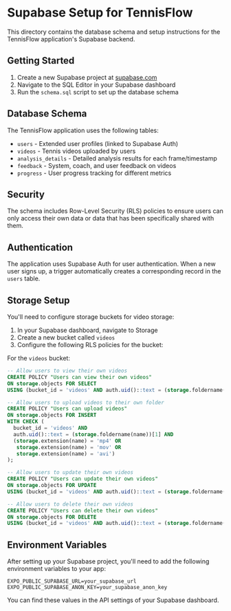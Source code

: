 # Supabase Setup for TennisFlow

This directory contains the database schema and setup instructions for the TennisFlow application's Supabase backend.

## Getting Started

1. Create a new Supabase project at [supabase.com](https://supabase.com)
2. Navigate to the SQL Editor in your Supabase dashboard
3. Run the `schema.sql` script to set up the database schema

## Database Schema

The TennisFlow application uses the following tables:

- `users` - Extended user profiles (linked to Supabase Auth)
- `videos` - Tennis videos uploaded by users
- `analysis_details` - Detailed analysis results for each frame/timestamp
- `feedback` - System, coach, and user feedback on videos
- `progress` - User progress tracking for different metrics

## Security

The schema includes Row-Level Security (RLS) policies to ensure users can only access their own data or data that has been specifically shared with them.

## Authentication

The application uses Supabase Auth for user authentication. When a new user signs up, a trigger automatically creates a corresponding record in the `users` table.

## Storage Setup

You'll need to configure storage buckets for video storage:

1. In your Supabase dashboard, navigate to Storage
2. Create a new bucket called `videos`
3. Configure the following RLS policies for the bucket:

For the `videos` bucket:

```sql
-- Allow users to view their own videos
CREATE POLICY "Users can view their own videos" 
ON storage.objects FOR SELECT 
USING (bucket_id = 'videos' AND auth.uid()::text = (storage.foldername(name))[1]);

-- Allow users to upload videos to their own folder
CREATE POLICY "Users can upload videos" 
ON storage.objects FOR INSERT 
WITH CHECK (
  bucket_id = 'videos' AND 
  auth.uid()::text = (storage.foldername(name))[1] AND
  (storage.extension(name) = 'mp4' OR 
   storage.extension(name) = 'mov' OR 
   storage.extension(name) = 'avi')
);

-- Allow users to update their own videos
CREATE POLICY "Users can update their own videos" 
ON storage.objects FOR UPDATE 
USING (bucket_id = 'videos' AND auth.uid()::text = (storage.foldername(name))[1]);

-- Allow users to delete their own videos
CREATE POLICY "Users can delete their own videos" 
ON storage.objects FOR DELETE 
USING (bucket_id = 'videos' AND auth.uid()::text = (storage.foldername(name))[1]);
```

## Environment Variables

After setting up your Supabase project, you'll need to add the following environment variables to your app:

```
EXPO_PUBLIC_SUPABASE_URL=your_supabase_url
EXPO_PUBLIC_SUPABASE_ANON_KEY=your_supabase_anon_key
```

You can find these values in the API settings of your Supabase dashboard.